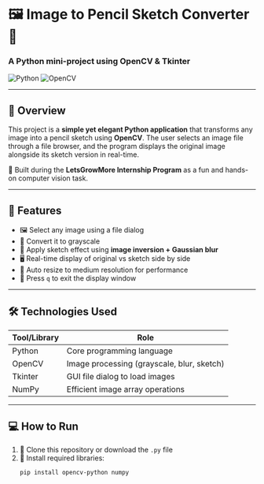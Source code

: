 # 🖼️ Image to Pencil Sketch Converter 🎨
### A Python mini-project using OpenCV & Tkinter

![Python](https://img.shields.io/badge/Python-3.8%2B-blue?logo=python)
![OpenCV](https://img.shields.io/badge/OpenCV-4.x-red?logo=opencv)

---

## 📌 Overview
This project is a **simple yet elegant Python application** that transforms any image into a pencil sketch using **OpenCV**. The user selects an image file through a file browser, and the program displays the original image alongside its sketch version in real-time.

🔧 Built during the **LetsGrowMore Internship Program** as a fun and hands-on computer vision task.

---

## 🚀 Features

- 🖼️ Select any image using a file dialog
- 🧠 Convert it to grayscale
- 🎨 Apply sketch effect using **image inversion + Gaussian blur**
- 🖥️ Real-time display of original vs sketch side by side
- 📏 Auto resize to medium resolution for performance
- 🔄 Press `q` to exit the display window

---

## 🛠️ Technologies Used

| Tool/Library | Role |
|--------------|------|
| Python       | Core programming language |
| OpenCV       | Image processing (grayscale, blur, sketch) |
| Tkinter      | GUI file dialog to load images |
| NumPy        | Efficient image array operations |

---

## 💻 How to Run

1. 🔽 Clone this repository or download the `.py` file  
2. 🧰 Install required libraries:
   ```bash
   pip install opencv-python numpy
